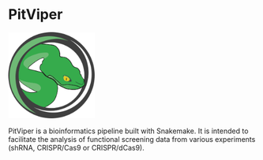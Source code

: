 # PitViper

<img src="docs/logo/pitviper_remastered.png" alt="alt text" width="175" height="175">

PitViper is a bioinformatics pipeline built with Snakemake. It is intended to facilitate the analysis of functional screening data from various experiments (shRNA, CRISPR/Cas9 or CRISPR/dCas9).
